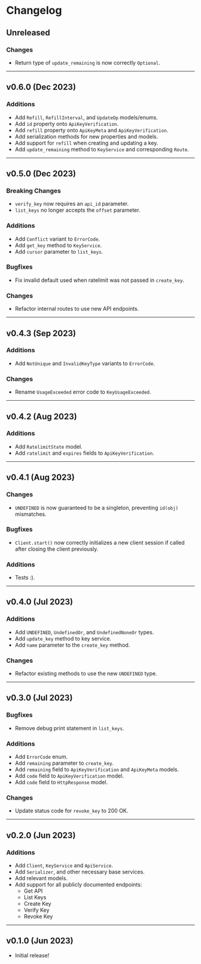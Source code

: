 # Changelog

## Unreleased

### Changes

- Return type of `update_remaining` is now correctly `Optional`.

---

## v0.6.0 (Dec 2023)

### Additions

- Add `Refill`, `RefillInterval`, and `UpdateOp` models/enums.
- Add `id` property onto `ApiKeyVerification`.
- Add `refill` property onto `ApiKeyMeta` and `ApiKeyVerification`.
- Add serialization methods for new properties and models.
- Add support for `refill` when creating and updating a key.
- Add `update_remaining` method to `KeyService` and corresponding `Route`.

---

## v0.5.0 (Dec 2023)

### Breaking Changes

- `verify_key` now requires an `api_id` parameter.
- `list_keys` no longer accepts the `offset` parameter.

### Additions

- Add `Conflict` variant to `ErrorCode`.
- Add `get_key` method to `KeyService`.
- Add `cursor` parameter to `list_keys`.

### Bugfixes

- Fix invalid default used when ratelimit was not passed in `create_key`.

### Changes

- Refactor internal routes to use new API endpoints.

---

## v0.4.3 (Sep 2023)

### Additions

- Add `NotUnique` and `InvalidKeyType` variants to `ErrorCode`.

### Changes

- Rename `UsageExceeded` error code to `KeyUsageExceeded`.

---

## v0.4.2 (Aug 2023)

### Additions

- Add `RatelimitState` model.
- Add `ratelimit` and `expires` fields to `ApiKeyVerification`.

---

## v0.4.1 (Aug 2023)

### Changes

- `UNDEFINED` is now guaranteed to be a singleton, preventing `id(obj)` mismatches.

### Bugfixes

- `Client.start()` now correctly initializes a new client session if called
  after closing the client previously.

### Additions

- Tests :).

---

## v0.4.0 (Jul 2023)

### Additions

- Add `UNDEFINED`, `UndefinedOr`, and `UndefinedNoneOr` types.
- Add `update_key` method to key service.
- Add `name` parameter to the `create_key` method.

### Changes

- Refactor existing methods to use the new `UNDEFINED` type.

---

## v0.3.0 (Jul 2023)

### Bugfixes

- Remove debug print statement in `list_keys`.

### Additions

- Add `ErrorCode` enum.
- Add `remaining` parameter to `create_key`.
- Add `remaining` field to `ApiKeyVerification` and `ApiKeyMeta` models.
- Add `code` field to `ApiKeyVerification` model.
- Add `code` field to `HttpResponse` model.

### Changes

- Update status code for `revoke_key` to 200 OK.

---

## v0.2.0 (Jun 2023)

### Additions

- Add `Client`, `KeyService` and `ApiService`.
- Add `Serializer`, and other necessary base services.
- Add relevant models.
- Add support for all publicly documented endpoints:
  - Get API
  - List Keys
  - Create Key
  - Verify Key
  - Revoke Key

---

## v0.1.0 (Jun 2023)

- Initial release!
